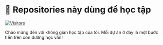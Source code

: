# 📖 Repositories này dùng để học tập

[![Visitors](https://visitor-badge.glitch.me/badge?page_id=username.repository)](https://glitch.me/visitor-badge)

Chào mừng đến với không gian học tập của tôi. Mỗi dự án ở đây là một bước tiến trên con đường học vấn!
